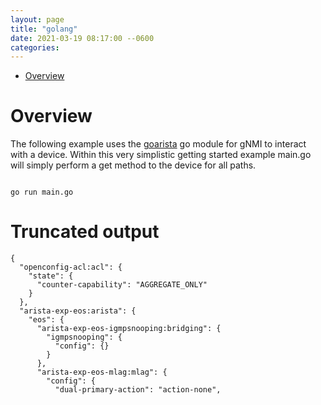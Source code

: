 ```yaml
---
layout: page
title: "golang"
date: 2021-03-19 08:17:00 --0600
categories:
---
```


- [Overview](#overview)



# Overview

The following example uses the [goarista](https://pkg.go.dev/github.com/aristanetworks/goarista) go module for gNMI to interact with a device.  Within this very simplistic getting started example main.go will simply perform a get method to the device for all paths.

```text

go run main.go

```

# Truncated output

```text
{
  "openconfig-acl:acl": {
    "state": {
      "counter-capability": "AGGREGATE_ONLY"
    }
  },
  "arista-exp-eos:arista": {
    "eos": {
      "arista-exp-eos-igmpsnooping:bridging": {
        "igmpsnooping": {
          "config": {}
        }
      },
      "arista-exp-eos-mlag:mlag": {
        "config": {
          "dual-primary-action": "action-none",
```
